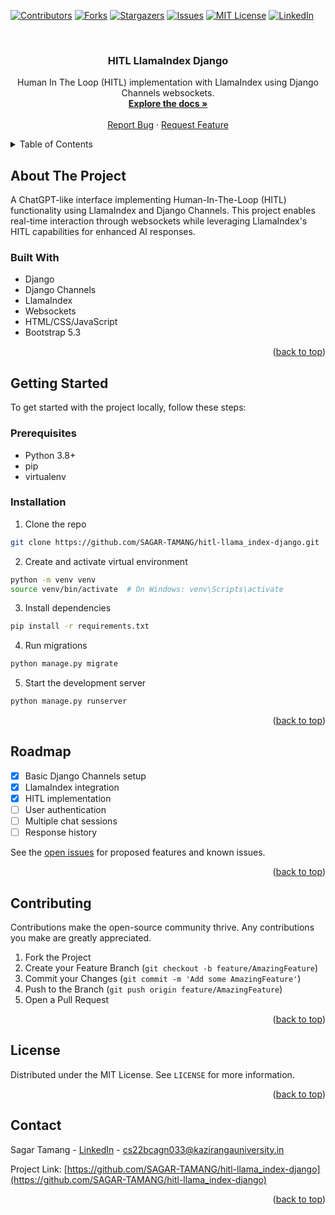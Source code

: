 [![Contributors][contributors-shield]][contributors-url]
[![Forks][forks-shield]][forks-url]
[![Stargazers][stars-shield]][stars-url]
[![Issues][issues-shield]][issues-url]
[![MIT License][license-shield]][license-url]
[![LinkedIn][linkedin-shield]][linkedin-url]

<!-- PROJECT LOGO -->
<br />
<div align="center">
  <h3 align="center">HITL LlamaIndex Django</h3>

  <p align="center">
    Human In The Loop (HITL) implementation with LlamaIndex using Django Channels websockets.
    <br />
    <a href="https://github.com/SAGAR-TAMANG/hitl-llama_index-django/blob/main/README.md"><strong>Explore the docs »</strong></a>
    <br />
    <br />
    <a href="https://github.com/SAGAR-TAMANG/hitl-llama_index-django/issues">Report Bug</a>
    ·
    <a href="https://github.com/SAGAR-TAMANG/hitl-llama_index-django/issues">Request Feature</a>
  </p>
</div>

<!-- TABLE OF CONTENTS -->
<details>
  <summary>Table of Contents</summary>
  <ol>
    <li>
      <a href="#about-the-project">About The Project</a>
      <ul>
        <li><a href="#built-with">Built With</a></li>
      </ul>
    </li>
    <li>
      <a href="#getting-started">Getting Started</a>
      <ul>
        <li><a href="#prerequisites">Prerequisites</a></li>
        <li><a href="#installation">Installation</a></li>
      </ul>
    </li>
    <li><a href="#usage">Usage</a></li>
    <li><a href="#roadmap">Roadmap</a></li>
    <li><a href="#contributing">Contributing</a></li>
    <li><a href="#license">License</a></li>
    <li><a href="#contact">Contact</a></li>
  </ol>
</details>

<!-- ABOUT THE PROJECT -->
## About The Project

A ChatGPT-like interface implementing Human-In-The-Loop (HITL) functionality using LlamaIndex and Django Channels. This project enables real-time interaction through websockets while leveraging LlamaIndex's HITL capabilities for enhanced AI responses.

### Built With

* Django
* Django Channels
* LlamaIndex
* Websockets
* HTML/CSS/JavaScript
* Bootstrap 5.3

<p align="right">(<a href="#readme-top">back to top</a>)</p>

<!-- GETTING STARTED -->
## Getting Started

To get started with the project locally, follow these steps:

### Prerequisites

* Python 3.8+
* pip
* virtualenv

### Installation

1. Clone the repo
```sh
git clone https://github.com/SAGAR-TAMANG/hitl-llama_index-django.git
```

2. Create and activate virtual environment
```sh
python -m venv venv
source venv/bin/activate  # On Windows: venv\Scripts\activate
```

3. Install dependencies
```sh
pip install -r requirements.txt
```

4. Run migrations
```sh
python manage.py migrate
```

5. Start the development server
```sh
python manage.py runserver
```

<p align="right">(<a href="#readme-top">back to top</a>)</p>

<!-- ROADMAP -->
## Roadmap

- [x] Basic Django Channels setup
- [x] LlamaIndex integration
- [x] HITL implementation
- [ ] User authentication
- [ ] Multiple chat sessions
- [ ] Response history

See the [open issues](https://github.com/SAGAR-TAMANG/hitl-llama_index-django/issues) for proposed features and known issues.

<p align="right">(<a href="#readme-top">back to top</a>)</p>

<!-- CONTRIBUTING -->
## Contributing

Contributions make the open-source community thrive. Any contributions you make are greatly appreciated.

1. Fork the Project
2. Create your Feature Branch (`git checkout -b feature/AmazingFeature`)
3. Commit your Changes (`git commit -m 'Add some AmazingFeature'`)
4. Push to the Branch (`git push origin feature/AmazingFeature`)
5. Open a Pull Request

<p align="right">(<a href="#readme-top">back to top</a>)</p>

<!-- LICENSE -->
## License

Distributed under the MIT License. See `LICENSE` for more information.

<p align="right">(<a href="#readme-top">back to top</a>)</p>

<!-- CONTACT -->
## Contact

Sagar Tamang - [LinkedIn](https://www.linkedin.com/in/sagar-tmg/) - cs22bcagn033@kazirangauniversity.in

Project Link: [https://github.com/SAGAR-TAMANG/hitl-llama_index-django](https://github.com/SAGAR-TAMANG/hitl-llama_index-django)

<p align="right">(<a href="#readme-top">back to top</a>)</p>

<!-- MARKDOWN LINKS & IMAGES -->
[contributors-shield]: https://img.shields.io/github/contributors/SAGAR-TAMANG/hitl-llama_index-django.svg?style=for-the-badge
[contributors-url]: https://github.com/SAGAR-TAMANG/hitl-llama_index-django/graphs/contributors
[forks-shield]: https://img.shields.io/github/forks/SAGAR-TAMANG/hitl-llama_index-django.svg?style=for-the-badge
[forks-url]: https://github.com/SAGAR-TAMANG/hitl-llama_index-django/network/members
[stars-shield]: https://img.shields.io/github/stars/SAGAR-TAMANG/hitl-llama_index-django.svg?style=for-the-badge
[stars-url]: https://github.com/SAGAR-TAMANG/hitl-llama_index-django/stargazers
[issues-shield]: https://img.shields.io/github/issues/SAGAR-TAMANG/hitl-llama_index-django.svg?style=for-the-badge
[issues-url]: https://github.com/SAGAR-TAMANG/hitl-llama_index-django/issues
[license-shield]: https://img.shields.io/github/license/SAGAR-TAMANG/hitl-llama_index-django.svg?style=for-the-badge
[license-url]: https://github.com/SAGAR-TAMANG/hitl-llama_index-django/blob/master/LICENSE
[linkedin-shield]: https://img.shields.io/badge/-LinkedIn-black.svg?style=for-the-badge&logo=linkedin&colorB=555
[linkedin-url]: https://www.linkedin.com/in/sagar-tmg/